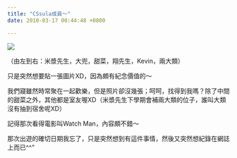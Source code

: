 ```yaml
---
title: "CSsula成員～"
date: 2010-03-17 00:44:48 +0800

---
```


![](/images/slum-area/87_0.jpg)


（由左到右：米漿先生，大兜，甜菜，翔先生，Kevin，兩大類）



只是突然想要貼一張圖片XD，因為頗有紀念價值的～



我們寢雖然時常聚在一起歡樂，但是照片卻沒幾張；呵呵，找得到我嗎？除了中間的甜菜之外，其他都是室友喔XD（米漿先生下學期會補兩大類的位子，誰叫大類沒有抽到宿舍呢XD）



記得那次看得電影叫Watch Man，內容頗不錯～



那次出遊的確切日期我忘了，只是突然想到有這件事情，然後又突然想紀錄在網誌上而已^^"



